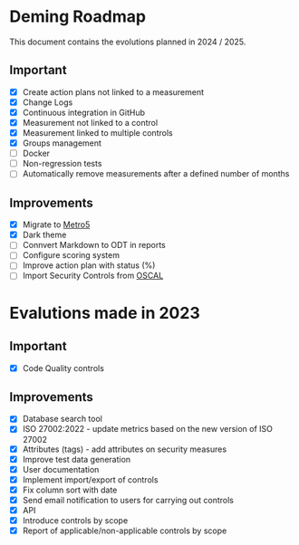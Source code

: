 # Deming Roadmap

This document contains the evolutions planned in 2024 / 2025.

## Important

* [x] Create action plans not linked to a measurement
* [x] Change Logs
* [x] Continuous integration in GitHub
* [x] Measurement not linked to a control
* [x] Measurement linked to multiple controls
* [x] Groups management
* [ ] Docker
* [ ] Non-regression tests
* [ ] Automatically remove measurements after a defined number of months

## Improvements

* [x] Migrate to [Metro5](https://metroui.org.ua/)
* [x] Dark theme
* [ ] Connvert Markdown to ODT in reports
* [ ] Configure scoring system
* [ ] Improve action plan with status (%)
* [ ] Import Security Controls from [OSCAL](https://pages.nist.gov/OSCAL/)

# Evalutions made in 2023

## Important

* [x] Code Quality controls

## Improvements

* [x] Database search tool
* [x] ISO 27002:2022 - update metrics based on the new version of ISO 27002
* [x] Attributes (tags) - add attributes on security measures
* [x] Improve test data generation
* [x] User documentation
* [x] Implement import/export of controls
* [x] Fix column sort with date
* [x] Send email notification to users for carrying out controls
* [x] API
* [x] Introduce controls by scope
* [x] Report of applicable/non-applicable controls by scope
